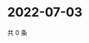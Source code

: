 # 2022-07-03

共 0 条

<!-- BEGIN WEIBO -->
<!-- 最后更新时间 Sun Jul 03 2022 19:13:46 GMT+0800 (China Standard Time) -->

<!-- END WEIBO -->
